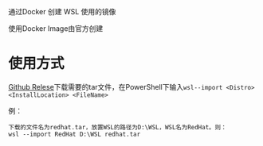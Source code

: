 通过Docker 创建 WSL 使用的镜像

使用Docker Image由官方创建

# 使用方式

[Github Relese](https://github.com/Gladtbam/WSL_TAR/releases)下载需要的tar文件，在PowerShell下输入`wsl--import <Distro> <InstallLocation> <FileName>`

例：
```
下载的文件名为redhat.tar，放置WSL的路径为D:\WSL，WSL名为RedHat。则：  
wsl --import RedHat D:\WSL redhat.tar
```
